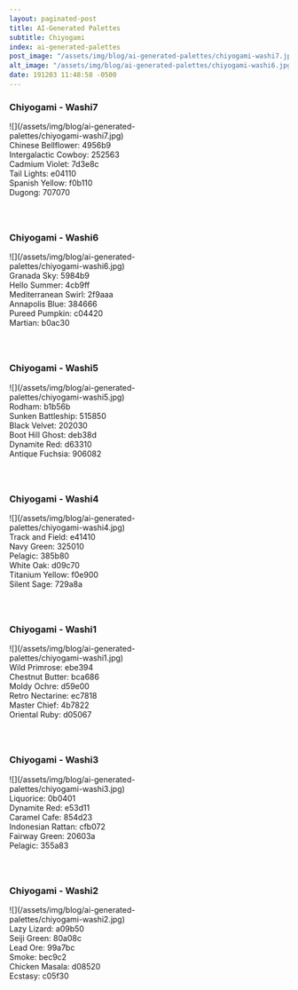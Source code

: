```yaml
---
layout: paginated-post
title: AI-Generated Palettes
subtitle: Chiyogami
index: ai-generated-palettes
post_image: "/assets/img/blog/ai-generated-palettes/chiyogami-washi7.jpg"
alt_image: "/assets/img/blog/ai-generated-palettes/chiyogami-washi6.jpg"
date: 191203 11:48:58 -0500
---
```


<style>
div.palette-image {
  display: inline-block;
  width: 70%;
  max-width: 100%;
}

div.palette-colors {
  display: inline-block;
  width: auto;
  min-width: 100px;
  margin-bottom: 40px;
}
</style>

### Chiyogami - Washi7
<div class="palette-image" markdown="span">![](/assets/img/blog/ai-generated-palettes/chiyogami-washi7.jpg)</div>
<div class="palette-colors">Chinese Bellflower: 4956b9<br>Intergalactic Cowboy: 252563<br>Cadmium Violet: 7d3e8c<br>Tail Lights: e04110<br>Spanish Yellow: f0b110<br>Dugong: 707070</div>


### Chiyogami - Washi6
<div class="palette-image" markdown="span">![](/assets/img/blog/ai-generated-palettes/chiyogami-washi6.jpg)</div>
<div class="palette-colors">Granada Sky: 5984b9<br>Hello Summer: 4cb9ff<br>Mediterranean Swirl: 2f9aaa<br>Annapolis Blue: 384666<br>Pureed Pumpkin: c04420<br>Martian: b0ac30</div>


### Chiyogami - Washi5
<div class="palette-image" markdown="span">![](/assets/img/blog/ai-generated-palettes/chiyogami-washi5.jpg)</div>
<div class="palette-colors">Rodham: b1b56b<br>Sunken Battleship: 515850<br>Black Velvet: 202030<br>Boot Hill Ghost: deb38d<br>Dynamite Red: d63310<br>Antique Fuchsia: 906082</div>


### Chiyogami - Washi4
<div class="palette-image" markdown="span">![](/assets/img/blog/ai-generated-palettes/chiyogami-washi4.jpg)</div>
<div class="palette-colors">Track and Field: e41410<br>Navy Green: 325010<br>Pelagic: 385b80<br>White Oak: d09c70<br>Titanium Yellow: f0e900<br>Silent Sage: 729a8a</div>


### Chiyogami - Washi1
<div class="palette-image" markdown="span">![](/assets/img/blog/ai-generated-palettes/chiyogami-washi1.jpg)</div>
<div class="palette-colors">Wild Primrose: ebe394<br>Chestnut Butter: bca686<br>Moldy Ochre: d59e00<br>Retro Nectarine: ec7818<br>Master Chief: 4b7822<br>Oriental Ruby: d05067</div>


### Chiyogami - Washi3
<div class="palette-image" markdown="span">![](/assets/img/blog/ai-generated-palettes/chiyogami-washi3.jpg)</div>
<div class="palette-colors">Liquorice: 0b0401<br>Dynamite Red: e53d11<br>Caramel Cafe: 854d23<br>Indonesian Rattan: cfb072<br>Fairway Green: 20603a<br>Pelagic: 355a83</div>


### Chiyogami - Washi2
<div class="palette-image" markdown="span">![](/assets/img/blog/ai-generated-palettes/chiyogami-washi2.jpg)</div>
<div class="palette-colors">Lazy Lizard: a09b50<br>Seiji Green: 80a08c<br>Lead Ore: 99a7bc<br>Smoke: bec9c2<br>Chicken Masala: d08520<br>Ecstasy: c05f30</div>

